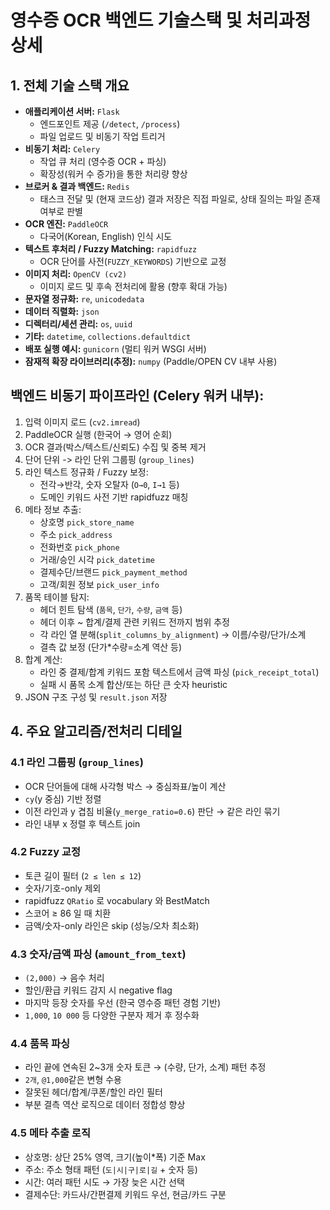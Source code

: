 # 영수증 OCR 백엔드 기술스택 및 처리과정 상세

## 1. 전체 기술 스택 개요
- **애플리케이션 서버:** `Flask`
  - 엔드포인트 제공 (`/detect`, `/process`)
  - 파일 업로드 및 비동기 작업 트리거
- **비동기 처리:** `Celery`
  - 작업 큐 처리 (영수증 OCR + 파싱)
  - 확장성(워커 수 증가)을 통한 처리량 향상
- **브로커 & 결과 백엔드:** `Redis`
  - 태스크 전달 및 (현재 코드상) 결과 저장은 직접 파일로, 상태 질의는 파일 존재 여부로 판별
- **OCR 엔진:** `PaddleOCR`
  - 다국어(Korean, English) 인식 시도
- **텍스트 후처리 / Fuzzy Matching:** `rapidfuzz`
  - OCR 단어를 사전(`FUZZY_KEYWORDS`) 기반으로 교정
- **이미지 처리:** `OpenCV (cv2)`
  - 이미지 로드 및 후속 전처리에 활용 (향후 확대 가능)
- **문자열 정규화:** `re`, `unicodedata`
- **데이터 직렬화:** `json`
- **디렉터리/세션 관리:** `os`, `uuid`
- **기타:** `datetime`, `collections.defaultdict`
- **배포 실행 예시:** `gunicorn` (멀티 워커 WSGI 서버)
- **잠재적 확장 라이브러리(추정):** `numpy` (Paddle/OPEN CV 내부 사용)

## 백엔드 비동기 파이프라인 (Celery 워커 내부):
1. 입력 이미지 로드 (`cv2.imread`)
2. PaddleOCR 실행 (한국어 → 영어 순회)
3. OCR 결과(박스/텍스트/신뢰도) 수집 및 중복 제거
4. 단어 단위 -> 라인 단위 그룹핑 (`group_lines`)
5. 라인 텍스트 정규화 / Fuzzy 보정:
   - 전각→반각, 숫자 오탈자 (`O→0`, `I→1` 등)
   - 도메인 키워드 사전 기반 rapidfuzz 매칭
6. 메타 정보 추출:
   - 상호명 `pick_store_name`
   - 주소 `pick_address`
   - 전화번호 `pick_phone`
   - 거래/승인 시각 `pick_datetime`
   - 결제수단/브랜드 `pick_payment_method`
   - 고객/회원 정보 `pick_user_info`
7. 품목 테이블 탐지:
   - 헤더 힌트 탐색 (`품목`, `단가`, `수량`, `금액` 등)
   - 헤더 이후 ~ 합계/결제 관련 키워드 전까지 범위 추정
   - 각 라인 열 분해(`split_columns_by_alignment`) → 이름/수량/단가/소계
   - 결측 값 보정 (단가*수량=소계 역산 등)
8. 합계 계산:
   - 라인 중 결제/합계 키워드 포함 텍스트에서 금액 파싱 (`pick_receipt_total`)
   - 실패 시 품목 소계 합산/또는 하단 큰 숫자 heuristic
9. JSON 구조 구성 및 `result.json` 저장

## 4. 주요 알고리즘/전처리 디테일

### 4.1 라인 그룹핑 (`group_lines`)
- OCR 단어들에 대해 사각형 박스 → 중심좌표/높이 계산
- `cy`(y 중심) 기반 정렬
- 이전 라인과 y 겹침 비율(`y_merge_ratio=0.6`) 판단 → 같은 라인 묶기
- 라인 내부 x 정렬 후 텍스트 join

### 4.2 Fuzzy 교정
- 토큰 길이 필터 (`2 ≤ len ≤ 12`)
- 숫자/기호-only 제외
- rapidfuzz `QRatio` 로 vocabulary 와 BestMatch
- 스코어 ≥ 86 일 때 치환
- 금액/숫자-only 라인은 skip (성능/오차 최소화)

### 4.3 숫자/금액 파싱 (`amount_from_text`)
- `(2,000)` → 음수 처리
- 할인/환급 키워드 감지 시 negative flag
- 마지막 등장 숫자를 우선 (한국 영수증 패턴 경험 기반)
- `1,000`, `10 000` 등 다양한 구분자 제거 후 정수화

### 4.4 품목 파싱
- 라인 끝에 연속된 2~3개 숫자 토큰 → (수량, 단가, 소계) 패턴 추정
- `2개`, `@1,000`같은 변형 수용
- 잘못된 헤더/합계/쿠폰/할인 라인 필터
- 부분 결측 역산 로직으로 데이터 정합성 향상

### 4.5 메타 추출 로직
- 상호명: 상단 25% 영역, 크기(높이*폭) 기준 Max
- 주소: 주소 형태 패턴 (`도|시|구|로|길` + 숫자 등)
- 시간: 여러 패턴 시도 → 가장 늦은 시간 선택
- 결제수단: 카드사/간편결제 키워드 우선, 현금/카드 구분